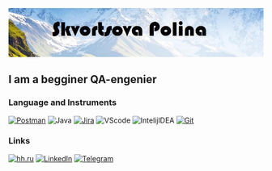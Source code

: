 [![Header](https://github.com/Poland26/Poland26/blob/main/assets/svaneti-georgia-min-800x492.png)](https://spb.hh.ru/resume/af230c30ff09ca1ca90039ed1f7a6c436b6956)

## I am a begginer QA-engenier

### Language and Instruments
[![Postman](https://img.shields.io/badge/-POSTMAN-9cf?style=for-the-badge&logo=postman)](https://web.postman.co/workspace/e4d33159-586c-4a3d-848c-45619acec479/request/22672090-b9c7a5e1-b7be-4f4c-a8f1-906cc3a5f5ce)
![Java](https://img.shields.io/badge/-JAVA-9cf?style=for-the-badge&logo=Java)
[![Jira](https://img.shields.io/badge/-Jira-9cf?style=for-the-badge&logo=Jira)](https://poland28.atlassian.net/issues/?jql=project+%3D+%22TIN%22+ORDER+BY+created+DESC&atlOrigin=eyJpIjoiYmVjNWE1MjZlZTE3NGVkNTlkMmVjMjk0MGM4M2Q0MGYiLCJwIjoiaiJ9)
![VScode](https://img.shields.io/badge/-VScode-9cf?style=for-the-badge&logo=VisualStudio)
![IntelijIDEA](https://img.shields.io/badge/-IntelijIDEA-9cf?style=for-the-badge&logo=IDEA)
[![Git](https://img.shields.io/badge/-Git-9cf?style=for-the-badge&logo=git)](https://github.com/Poland26)

### Links
[![hh.ru](https://img.shields.io/badge/-HeadHunter-9cf?style=for-the-badge&logo=HeadHunter)](https://spb.hh.ru/applicant/resumes/view?resume=af230c30ff09ca1ca90039ed1f7a6c436b6956)
[![LinkedIn](https://img.shields.io/badge/-LinkedIn-9cf?style=for-the-badge&logo=LinkedIn)](www.linkedin.com/in/poland26)
[![Telegram](https://img.shields.io/badge/-Telegram-9cf?style=for-the-badge&logo=Telegram)](https://t.me/polchao)